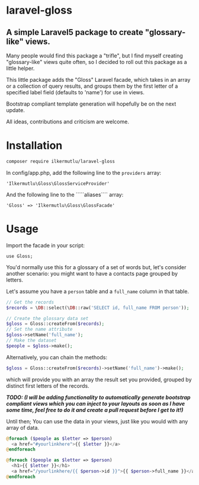 # laravel-gloss

A simple Laravel5 package to create "glossary-like" views.
-

Many people would find this package a "trifle", but I find myself creating "glossary-like" views quite often, so I decided to roll out this package as a little helper.

This little package adds the "Gloss" Laravel facade, which takes in an array or a collection of query results, and groups them by the first letter of a specified label field (defaults to 'name') for use in views.

Bootstrap compliant template generation will hopefully be on the next update.

All ideas, contributions and criticism are welcome.

# Installation

```bash
composer require ilkermutlu/laravel-gloss
````

In config/app.php, add the following line to the ````providers```` array:

    'Ilkermutlu\Gloss\GlossServiceProvider'

And the following line to the `````aliases```` array:

    'Gloss' => 'Ilkermutlu\Gloss\GlossFacade'

# Usage

Import the facade in your script: 

    use Gloss;

You'd normally use this for a glossary of a set of words but, let's consider another scenario: you might want to have a contacts page grouped by letters.

Let's assume you have a ````person```` table and a ````full_name```` column in that table.

````php
// Get the records
$records = \DB::select(\DB::raw('SELECT id, full_name FROM person'));

// Create the glossary data set
$gloss = Gloss::createFrom($records);
// Set the name attribute
$gloss->setName('full_name');
// Make the dataset
$people = $gloss->make();
````

Alternatively, you can chain the methods:

````php
$gloss = Gloss::createFrom($records)->setName('full_name')->make();
````

which will provide you with an array the result set you provided, grouped by distinct first letters of the records.

<strong><em>
TODO: (I will be adding functionality to automatically generate bootstrap compliant views which you can inject to your layouts as soon as I have some time, feel free to do it and create a pull request before I get to it!)
</em></strong>

Until then;
You can use the data in your views, just like you would with any array of data.

````php
@foreach ($people as $letter => $person)
  <a href="#yourlinkhere">{{ $letter }}</a>
@endforeach

@foreach ($people as $letter => $person)
  <h1>{{ $letter }}</h1>
  <a href="/yourlinkhere/{{ $person->id }}">{{ $person->full_name }}</a>
@endforeach
````
